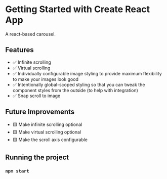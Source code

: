 # Getting Started with Create React App

A react-based carousel.

## Features

- ✅ Infinite scrolling
- ✅ Virtual scrolling
- ✅ Individually configurable image styling to provide maximum flexibility to make your images look good
- ✅ Intentionally global-scoped styling so that you can tweak the component styles from the outside (to help with integration)
- ✅ Snap scroll to image

## Future Improvements

- 🟨 Make infinite scrolling optional
- 🟨 Make virtual scrolling optional
- 🟨 Make the scroll axis configurable

## Running the project

### `npm start`

